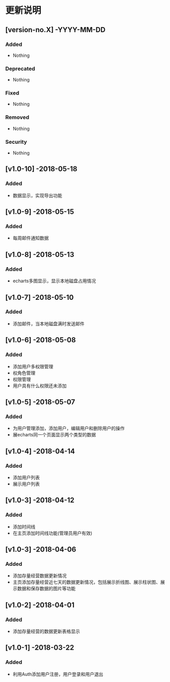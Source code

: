 # 更新说明
## [version-no.X] -YYYY-MM-DD
### Added
- Nothing

### Deprecated
- Nothing

### Fixed
- Nothing

### Removed
- Nothing

### Security
- Nothing



## [v1.0-10] -2018-05-18
### Added
- 数据显示，实现导出功能

## [v1.0-9] -2018-05-15
### Added
- 每周邮件通知数据

## [v1.0-8] -2018-05-13
### Added
- echarts多图显示，显示本地磁盘占用情况

## [v1.0-7] -2018-05-10
### Added
- 添加邮件，当本地磁盘满时发送邮件

## [v1.0-6] -2018-05-08
### Added
- 添加用户多权限管理
- 权角色管理
- 权限管理
- 用户具有什么权限还未添加

## [v1.0-5] -2018-05-07
### Added
- 为用户管理添加，添加用户，编辑用户和删除用户的操作
- 展echarts同一个页面显示两个类型的数据

## [v1.0-4] -2018-04-14
### Added
- 添加用户列表
- 展示用户列表

## [v1.0-3] -2018-04-12
### Added
- 添加时间线
- 在主页添加时间线功能(管理员用户有效)


## [v1.0-3] -2018-04-06
### Added
- 添加存量经营数据更新情况
- 主页添加存量经营近七天的数据更新情况，包括展示折线图、展示柱状图、展示数据和保存数据的图片等功能

## [v1.0-2] -2018-04-01
### Added
- 添加存量经营的数据更新表格显示

## [v1.0-1] -2018-03-22
### Added
- 利用Auth添加用户注册，用户登录和用户退出


